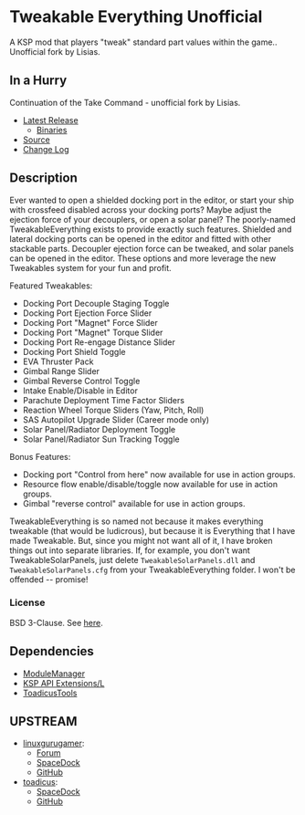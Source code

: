 # Tweakable Everything Unofficial

A KSP mod that players "tweak" standard part values within the game.. Unofficial fork by Lisias.


## In a Hurry

Continuation of the Take Command - unofficial fork by Lisias.

* [Latest Release](https://github.com/net-lisias-kspu/TweakableEverything/releases)
	+ [Binaries](https://github.com/net-lisias-kspu/TweakableEverything/tree/Archive)
* [Source](https://github.com/net-lisias-kspu/TweakableEverything)
* [Change Log](./CHANGE_LOG.md)


## Description

Ever wanted to open a shielded docking port in the editor, or start your ship with crossfeed disabled across your docking ports? Maybe adjust the ejection force of your decouplers, or open a solar panel? The poorly-named TweakableEverything exists to provide exactly such features. Shielded and lateral docking ports can be opened in the editor and fitted with other stackable parts. Decoupler ejection force can be tweaked, and solar panels can be opened in the editor. These options and more leverage the new Tweakables system for your fun and profit.

Featured Tweakables:

* Docking Port Decouple Staging Toggle
* Docking Port Ejection Force Slider
* Docking Port "Magnet" Force Slider
* Docking Port "Magnet" Torque Slider
* Docking Port Re-engage Distance Slider
* Docking﻿ Port Shield Toggle
* EVA Thruster Pack
* Gimbal Range Slider
* Gimbal Reverse Control Toggle
* Intake Enable/Disable in Editor
* Parachute Deployment Time Factor Sliders
* Reaction Wheel Torque Sliders (Yaw, Pitch, Roll)
* SAS Autopilot Upgrade Slider (Career mode only)
* Solar Panel/Radiator Deployment Toggle
* Solar Panel/Radiator Sun Tracking Toggle

Bonus Features:

* Docking port "Control from here" now available for use in action groups.
*  Resource flow enable/disable/toggle now available for use in action groups.
* Gimbal "reverse control" available for use in action groups.
 
TweakableEverything is so named not because it makes everything tweakable (that would be ludicrous), but because it is Everything that I have made Tweakable. But, since you might not want all of it, I have broken things out into separate libraries. If, for example, you don't want TweakableSolarPanels, just delete `TweakableSolarPanels.dll` and `TweakableSolarPanels.cfg` from your TweakableEverything folder. I won't be offended -- promise!

### License

BSD 3-Clause. See [here](./LICENSE).


## Dependencies

* [ModuleManager](https://github.com/sarbian/ModuleManager)
* [KSP API Extensions/L](https://github.com/net-lisias-ksp/KSPAPIExtensions)
* [ToadicusTools](https://github.com/net-lisias-kspu/ToadicusTools)


## UPSTREAM

* [linuxgurugamer](https://forum.kerbalspaceprogram.com/index.php?/profile/129964-linuxgurugamer/):
	+ [Forum](https://forum.kerbalspaceprogram.com/index.php?/topic/154841-141-tweakable-everything-continued-replacement/&)
	+ [SpaceDock](http://spacedock.info/mod/1059/TweakableEverythingContinued)
	+ [GitHub](https://github.com/linuxgurugamer/TweakableEverything)
* [toadicus](https://forum.kerbalspaceprogram.com/index.php?/profile/67745-toadicus/):
	+ [SpaceDock](https://spacedock.info/mod/287/TweakableEverything)
	+ [GitHub](https://github.com/toadicus/TweakableEverything)
